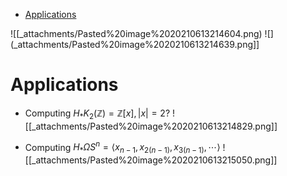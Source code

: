 -   [Applications](#applications)














![[_attachments/Pasted%20image%2020210613214604.png) ![](_attachments/Pasted%20image%2020210613214639.png]]

Applications
============

-   Computing $H_* K_2({\mathbb{Z}}) = {\mathbb{Z}} { \left[ {x} \right] } , {\left\lvert {x} \right\rvert} = 2$? ![[_attachments/Pasted%20image%2020210613214829.png]]

-   Computing $H_* {\Omega}S^n = \left\langle{ x_{n-1}, x_{2(n-1)}, x_{3(n-1)}, \cdots}\right\rangle$ ![[_attachments/Pasted%20image%2020210613215050.png]]

